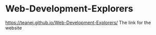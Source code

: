 # Web-Development-Explorers
https://teanej.github.io/Web-Development-Explorers/ The link for the website
